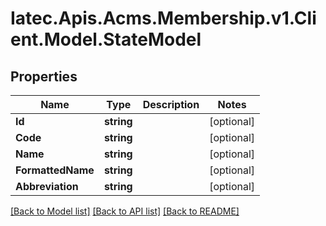 # Iatec.Apis.Acms.Membership.v1.Client.Model.StateModel
## Properties

Name | Type | Description | Notes
------------ | ------------- | ------------- | -------------
**Id** | **string** |  | [optional] 
**Code** | **string** |  | [optional] 
**Name** | **string** |  | [optional] 
**FormattedName** | **string** |  | [optional] 
**Abbreviation** | **string** |  | [optional] 

[[Back to Model list]](../README.md#documentation-for-models) [[Back to API list]](../README.md#documentation-for-api-endpoints) [[Back to README]](../README.md)

